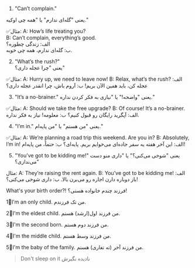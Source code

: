 1. "Can’t complain."

یعنی "گله‌ای ندارم" یا "همه چی اوکیه."

✅مثال:
A: How’s life treating you?<br>
B: Can’t complain, everything’s good.<br>
الف: زندگی چطوره؟<br>
ب: گله‌ای ندارم، همه چی خوبه.

2. "What’s the rush?"<br>
یعنی "چرا عجله داری؟"

✅مثال:
A: Hurry up, we need to leave now!
B: Relax, what’s the rush?
الف: عجله کن، باید همین الآن بریم!
ب: آروم باش، چرا انقدر عجله داری؟

3. "It’s a no-brainer."
یعنی "واضحه!" یا "نیازی به فکر کردن نداره."

✅مثال:
A: Should we take the free upgrade?
B: Of course! It’s a no-brainer.
الف: آپگرید رایگان رو قبول کنیم؟
ب: معلومه! نیاز به فکر نداره.

4. "I’m in."
یعنی "من هستم" یا "من پایه‌ام."

✅مثال:
A: We’re planning a road trip this weekend. Are you in?
B: Absolutely, I’m in!
الف: این آخر هفته یه سفر جاده‌ای می‌خوایم بریم. پایه‌ای؟
ب: حتماً، من پایه‌ام!

5. "You’ve got to be kidding me!"
یعنی "شوخی می‌کنی؟" یا "داری منو دست می‌ندازی؟"

مثال:
A: They’re raising the rent again.
B: You’ve got to be kidding me!
الف: باز دوباره دارن اجاره رو می‌برن بالا.
ب: داری شوخی می‌کنی؟!

What's your birth order?!
فرزند چندم خانواده هستی؟!

1⃣I'm an only child.
من تک فرزندم.

2⃣I'm the eldest child.
من فرزند اول(ارشد) هستم.

3⃣I'm the second born.
من فرزند دوم هستم.

4⃣I'm the middle child.
من فرزند وسط هستم.

5⃣I'm the baby of the family.
من فرزند آخر (ته تغاری) هستم.




> Don't sleep on it
> نادیده نگیرش  
> 
